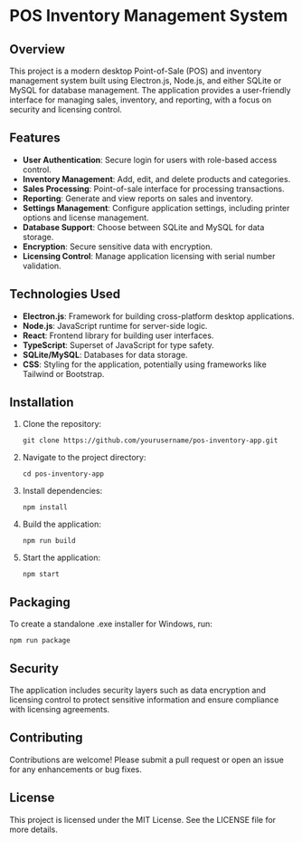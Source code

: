 # POS Inventory Management System

## Overview
This project is a modern desktop Point-of-Sale (POS) and inventory management system built using Electron.js, Node.js, and either SQLite or MySQL for database management. The application provides a user-friendly interface for managing sales, inventory, and reporting, with a focus on security and licensing control.

## Features
- **User Authentication**: Secure login for users with role-based access control.
- **Inventory Management**: Add, edit, and delete products and categories.
- **Sales Processing**: Point-of-sale interface for processing transactions.
- **Reporting**: Generate and view reports on sales and inventory.
- **Settings Management**: Configure application settings, including printer options and license management.
- **Database Support**: Choose between SQLite and MySQL for data storage.
- **Encryption**: Secure sensitive data with encryption.
- **Licensing Control**: Manage application licensing with serial number validation.

## Technologies Used
- **Electron.js**: Framework for building cross-platform desktop applications.
- **Node.js**: JavaScript runtime for server-side logic.
- **React**: Frontend library for building user interfaces.
- **TypeScript**: Superset of JavaScript for type safety.
- **SQLite/MySQL**: Databases for data storage.
- **CSS**: Styling for the application, potentially using frameworks like Tailwind or Bootstrap.

## Installation
1. Clone the repository:
   ```
   git clone https://github.com/yourusername/pos-inventory-app.git
   ```
2. Navigate to the project directory:
   ```
   cd pos-inventory-app
   ```
3. Install dependencies:
   ```
   npm install
   ```
4. Build the application:
   ```
   npm run build
   ```
5. Start the application:
   ```
   npm start
   ```

## Packaging
To create a standalone .exe installer for Windows, run:
```
npm run package
```

## Security
The application includes security layers such as data encryption and licensing control to protect sensitive information and ensure compliance with licensing agreements.

## Contributing
Contributions are welcome! Please submit a pull request or open an issue for any enhancements or bug fixes.

## License
This project is licensed under the MIT License. See the LICENSE file for more details.